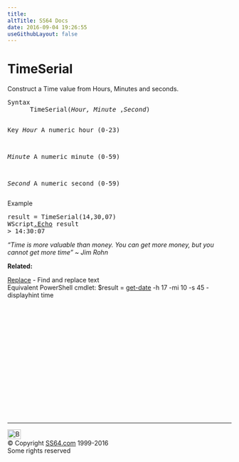 ```yaml
---
title:
altTitle: SS64 Docs
date: 2016-09-04 19:26:55
useGithubLayout: false
---
```

<!-- #BeginLibraryItem "/Library/head_vb.lbi" --><!-- #EndLibraryItem --><h1>TimeSerial</h1> 
<p>Construct a Time value from Hours, Minutes and seconds.</p>
<pre>Syntax 
      TimeSerial(<i>Hour, Minute </i>,<i>Second</i>)

Key
   <i>Hour</i>     A numeric hour (0-23)

   <i>Minute</i>   A numeric minute (0-59)

   <i>Second</i>   A numeric second (0-59)</pre>
<p>Example</p>
<pre>result = TimeSerial(14,30,07)
WScript<a href="echo.html">.Echo</a> result
&gt; 14:30:07</pre>
<p class="quote"><i>“Time is more valuable than money. You can get more money, but you cannot get more time” ~ Jim Rohn</i></p>
<p><b>Related:</b></p>
<p><a href="replace.html">Replace</a> - Find and replace text<br>
Equivalent PowerShell cmdlet: <span class="code">$result = <a href="../ps/get-date.html">get-date</a> -h 17 -mi 10 -s 45 -displayhint time</span></p><!-- #BeginLibraryItem "/Library/foot_vb.lbi" --><p>
<!-- VB300 -->
<ins class="adsbygoogle" style="display:inline-block;width:300px;height:250px" data-ad-client="ca-pub-6140977852749469" data-ad-slot="1683739502"></ins>
<script>
(adsbygoogle = window.adsbygoogle || []).push({});
</script></p>
<hr>
<div id="bl" class="footer"><a href="timeserial.html#"><img src="../images/top.png" width="30" height="22" alt="Back to the Top"></a></div>
<div id="br" class="footer, tagline">© Copyright <a href="http://ss64.com/">SS64.com</a> 1999-2016<br>
Some rights reserved</div><!-- #EndLibraryItem -->

